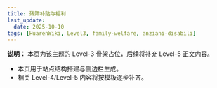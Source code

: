 ```yaml
---
title: 残障补贴与福利
last_update:
  date: 2025-10-10
tags: [HuarenWiki, Level3, family-welfare, anziani-disabili]
---
```

**说明：** 本页为该主题的 Level-3 骨架占位，后续将补充 Level-5 正文内容。

- 本页用于站点结构搭建与侧边栏生成。
- 相关 Level-4/Level-5 内容将按模板逐步补齐。

